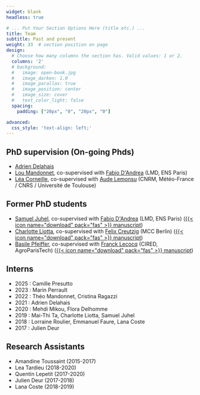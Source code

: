 ```yaml
---
widget: blank
headless: true

# ... Put Your Section Options Here (title etc.) ...
title: Team
subtitle: Past and present
weight: 33  # section position on page
design:
  # Choose how many columns the section has. Valid values: 1 or 2.
  columns: '2'
  # background:
  #   image: open-book.jpg
  #   image_darken: 1.0
  #   image_parallax: true
  #   image_position: center
  #   image_size: cover
  #   text_color_light: false
  spacing:
    padding: ["20px", "0", "20px", "0"]

advanced:
  css_style: 'text-align: left;'
---
```

## PhD supervision (On-going Phds)

- [Adrien Delahais](https://www.centre-cired.fr/adrien-delahais/)
- [Lou Mandonnet](https://www.centre-cired.fr/lou-mandonnet/), co-supervised with [Fabio D'Andrea](https://www.lmd.ens.fr/dandrea/) (LMD, ENS Paris)
- [Léa Corneille](https://www.centre-cired.fr/lea-corneille/), co-supervised with [Aude Lemonsu](https://www.umr-cnrm.fr/spip.php?article261&lang=fr) (CNRM, Météo-France / CNRS / Université de Toulouse)

## Former PhD students
- [Samuel Juhel](https://www.linkedin.com/in/samuel-j-2b6153165/), co-supervised with [Fabio D'Andrea](https://www.lmd.ens.fr/dandrea/) (LMD, ENS Paris) ([{{< icon name="download" pack="fas" >}} manuscript](https://theses.fr/api/v1/document/2025UPSLE002))
- [Charlotte Liotta](https://charlotteliotta.github.io/), co-supervised with [Felix Creutzig](https://www.mcc-berlin.net/en/about/team/creutzig-felix.html) (MCC Berlin) ([{{< icon name="download" pack="fas" >}} manuscript](https://pastel.hal.science/tel-04730462v1))
- [Basile Pfeiffer](https://www.linkedin.com/in/basile-pfeiffer-3a630986?originalSubdomain=fr), co-supervised with [Franck Lecocq](https://www.ecoledesponts.fr/franck-lecocq) (CIRED, AgroParisTech) ([{{< icon name="download" pack="fas" >}} manuscript](https://pastel.archives-ouvertes.fr/tel-04074623))


## Interns
- 2025 : Camille Presutto
- 2023 : Marin Perrault
- 2022 : Théo Mandonnet, Cristina Ragazzi
- 2021 : Adrien Delahais
- 2020 : Mehdi Mikou, Flora Delhomme
- 2019 : Mai-Thi Ta, Charlotte Liotta, Samuel Juhel
- 2018 : Lorraine Roulier, Emmanuel Faure, Lana Coste
- 2017 : Julien Deur

## Research Assistants
- Amandine Toussaint (2015-2017)
- Lea Tardieu (2018-2020)
- Quentin Lepetit (2017-2020)
- Julien Deur (2017-2018)
- Lana Coste (2018-2019)